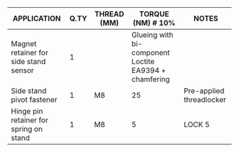 |APPLICATION                                                                 |Q.TY|THREAD (MM) |TORQUE (NM) # 10%                                    |NOTES                             |
|----------------------------------------------------------------------------|----|------------|-----------------------------------------------------|----------------------------------|
| Magnet retainer for side stand sensor                                      |1   |            |Glueing with bi-component Loctite EA9394 + chamfering|                                  |
|Side stand pivot fastener                                                   |1   |M8          |25                                                   |Pre-applied threadlocker          |
|Hinge pin retainer for spring on stand                                      |1   |M8          |5                                                    |LOCK 5                            |

